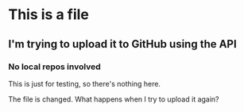 # This is a file

## I'm trying to upload it to GitHub using the API

### No local repos involved

This is just for testing, so there's nothing here.

The file is changed. What happens when I try to upload it again?
